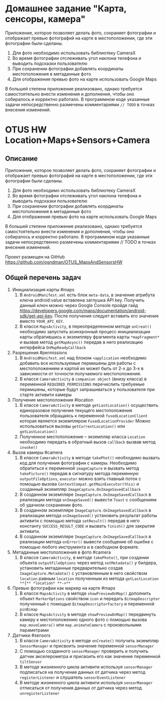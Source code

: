 # Домашнее задание "Карта, сенсоры, камера"

Приложение, которое позволяет делать фото, сохраняет фотографии и отображает превью фотографий на карте в местоположении, где эти фотографии были сделаны.

1. Для фото необходимо использовать библиотеку CameraX
2. Во время фотографии отслеживать угол наклона телефона и выводить подсказки пользователю
3. При сохранении фотографии добавлять координаты местоположения в метаданные фото
4. Для отображения превью фото на карте использовать Google Maps

В большей степени приложение реализовано, однако требуется самостоятельно внести изменения и дополнения, чтобы оно собиралось и корректно работало. 
В программном коде указанные задачи непосредственно размечены комментариями `// TODO` в точках внесения изменений.

# OTUS HW Location+Maps+Sensors+Camera

## Описание

Приложение, которое позволяет делать фото, сохраняет фотографии и отображает превью фотографий на карте в местоположении, где эти фотографии были сделаны.

1. Для фото необходимо использовать библиотеку CameraX
2. Во время фотографии отслеживать угол наклона телефона и выводить подсказки пользователю
3. При сохранении фотографии добавлять координаты местоположения в метаданные фото
4. Для отображения превью фото на карте использовать Google Maps

В большей степени приложение реализовано, однако требуется самостоятельно внести изменения и дополнения, чтобы оно собиралось и корректно работало. 
В программном коде указанные задачи непосредственно размечены комментариями // TODO в точках внесения изменений.

Проект размещен на GitHub https://github.com/ogndman/OTUS_MapsAndSensorsHW

## Общей перечень задач

1. Инициализация карты #maps
    1. В `AndroidManifest.xml` есть блок `meta-data`, в значение атрибута ключа android:value вставлена заглушка API key. Получить данный ключ можно через 
       Google Console пройдя гайд https://developers.google.com/maps/documentation/android-sdk/get-api-key. После получения следует вставить его значение 
       вместо `YOUR_API_KEY`.
    2. В классе `MapsActivity`, в переопределенном методе `onCreat()` необходимо запустить асинхронный процесс инициализации карты обратившись к экземпляру 
       фрагмента карты `*mapFragment*` и вызвав метод `getMapAsync()` передав в него реализацию интерфейса `OnMapReadyCallback`
2. Разрешения #permissions
    1. В `AndroidManifest.xml` над блоком `<application` необходимо добавить все используемые пермишены для работы с местоположением и картой их может быть 
       от 2-х до 3-х в зависимости от точности получаемого местоположения.
    2. В классе `CameraActivity` в `companion object` (внизу класса) в переменной `REQUIRED_PERMISSIONS` перечислить требуемые пермишены, которые будут 
       запрашиваться у пользователя при старте активити камеры
3. Получение местоположения #location
    1. В классе `CameraActivity` в методе `getLastLocation()` осуществить единоразовое получение текущего местоположения пользователя обращаясь к переменной 
       `fusedLocationClient` которая является экземпляром `FusedLocationProvider` Можно использоваться вызовы `getCurrentLocation()` или `getLastLocation()`
    2. Полученное местоположение – экземпляр класса `Location` необходимо передать в обратный вызов `callback` вызвав метод `invoke()`
4. Вызов камеры #camera
    1. В классе `CameraActivity` в методе `takePhot()` необходимо вызвать код для получения фотографии с камеры. Необходимо обратиться к переменной 
       `imageCapture` и вызвать метод `takePicture()` передав в сигнатуру метода переменную `outputFileOptions`, `executor` можно взять главный поток с помощью 
       вызова `ContextCompat.getMainExecutor(this)` и созданный экземпляр `ImageCapture.OnImageSavedCallback`
    2. В созданном экземпляре `ImageCapture.OnImageSavedCallback`  в реализации метода `onImageSaved()` вывести `Toast` c сообщением об удачном сохранении фото.
    3. В созданном экземпляре `ImageCapture.OnImageSavedCallback`  в реализации метода `onImageSaved()` установить результат работы активити с помощью метода 
       `setResult()` передав в него константу `SUCCESS_RESULT_CODE` и вызвать `finish()` для закрытия активити.
    4. В созданном экземпляре `ImageCapture.OnImageSavedCallback`  в реализации метода `onError()` вывести сообщение об ошибке с помощью любого инструмента и 
       в свободном формате.
5. Метаданные местоположения в фото #camera
    1. В классе `CameraActivity`, в методе `takePhoto()`, при создании объекта `outputFileOptions` через метод `setMetadata()` у билдера, установить метаданные 
       предварительно создав `ImageCapture.Metadata()` с установленным в него свойством `location` равным `location` полученным 
       из метода `getLastLocation **{** *location* **->**`
6. Превью фотографии как маркер на карте #maps
    1. В классе `MapsActivity` в методе `showPreviewOnMap()` дополнить объект `MarkerOptions` свойством `icon` и передать `BitmapDescriptor` полученный 
       с помощью `BitmapDescriptorFactory` и переменной `pinBimap`
    2. В классе `MapsActivity` в методе `showPreviewOnMap()` передвинуть камеру к местоположению одного фото с помощью вызова `map.moveCamera()` 
       или `map.animateCamera` с произвольными параметрами
7. Датчики #sensors
    1. В классе `CameraActivity` в методе `onCreate()` получить экземпляр `SensorManager` и присвоить значение переменной `sensorManager`
    2. С помощью созданного `sensorManager` проверить и получить датчик акселерометра и присвоить его как значение переменной `tiltSensor`
    3. В методе жизненного цикла активити используя `sensorManager` подписаться на получение данных от датчика через метод `registerListener` и слушатель 
       `sensorEventListener`
    4. В методе жизненного цикла активити используя `sensorManager` отписаться от получения данных от датчика через метод `unregisterListener`